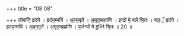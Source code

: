 +++
title = "08 08"

+++
लोमा॑नि॒ हृद॑ये । हृद॑य॒म्मयि॑ । अ॒हम॒मृते॑ । अ॒मृत॒म्ब्रह्म॑णि । इन्द्रो॑ मे॒ बले॑ श्रि॒तः । बल॒ँ॒ हृद॑ये । हृद॑य॒म्मयि॑ । अ॒हम॒मृते॑ । अ॒मृत॒म्ब्रह्म॑णि । प॒र्जन्यो॑ मे मू॒र्ध्नि श्रि॒तः ॥ 20 ॥


